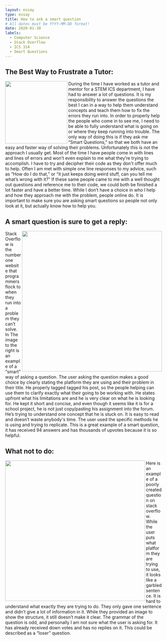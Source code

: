 ```yaml
---
layout: essay
type: essay
title: How to ask a smart question
# All dates must be YYYY-MM-DD format!
date: 2020-01-30
labels:
  - Computer Science
  - Stack Overflow
  - ICS 314
  - Smart Questions
---
```


## The Best Way to Frustrate a Tutor:
<img class="ui image" align="left" src="{{ site.baseurl }}/images/SmartQ3.jpg" height="200" width="200" >

During the time I have worked as a tutor and mentor for a STEM ICS department, I have had to answer a lot of questions. It is my responsibility to answer the questions the best I can in a way to help them understand concepts and teach them how to fix the errors they run into. In order to properly help the people who come in to see me, I need to be able to fully understand what is going on or where they keep running into trouble. The only way of doing this is if they ask me “Smart Questions,” so that we both have an easy and faster way of solving their problems. Unfortunately this is not the approach I usually get. Most of the time I have people come in with lines and lines of errors and won’t even explain to me what they’re trying to accomplish. I have to try and decipher their code as they don't offer much to help. Often I am met with simple one line responses to my advice, such as “How do I do that,” or “it just keeps doing weird stuff, can you tell me what’s wrong with it?”  If these same people came to me with a well thought out questions and reference me to their code, we could both be finished a lot faster and have a better time. While I don’t have a choice in who I help and how they approach me with the problem, people online do. It is important to make sure you are asking smart questions so people not only look at it, but actually know how to help you. 

## A smart question is sure to get a reply:
<img class="ui image" align="right" src="{{ site.baseurl }}/images/SmartQ1.jpg" height="450" width="450" >


Stack Overflow is the number one website that programmers flock to when they run into a problem they can’t solve. In The image to the right is an example of a “smart” way of asking a question. The user asking the question makes a good choice by clearly stating the platform they are using and their problem in their title. He properly tagged tagged his post, so the people helping can use them to clarify exactly what their going to be working with. He states upfront what his limitations are and he is very clear on what he is looking for. He kept it short and concise, and even though it seems like it is for a school project, he is not just copy/pasting his assignment into the forum. He’s trying to understand one concept that he is stuck on. It is easy to read and doesn’t waste anybody's time. The user used the specific methods he is using and trying to replicate. This is a great example of a smart question, it has received 94 answers and has thousands of upvotes because it is so helpful. 

## What not to do:
<img class="ui image" align="left" src="{{ site.baseurl }}/images/SmartQ2.jpg" height="450" width="450" >

Here is an example of a poorly created question on stack overflow. While the user puts what platform they are trying to use, it looks like a garbled sentence. It is hard to understand what exactly they are trying to do. They only gave one sentence and didn’t give a lot of information in it. While they provided an image to show the structure, it still doesn’t make it clear. The grammar of the question is odd, and personally I am not sure what the user is asking for. It has already received down votes and has no replies on it. This could be described as a “loser” question. 
